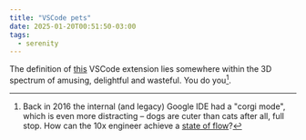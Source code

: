 ```yaml
---
title: "VSCode pets"
date: 2025-01-20T00:51:50-03:00
tags:
  - serenity
---
```


The definition of [this](https://github.com/tonybaloney/vscode-pets) VSCode
extension lies somewhere within the 3D spectrum of amusing, delightful and
wasteful. You do you[^1].

[^1]: Back in 2016 the internal (and legacy) Google IDE had a "corgi mode",
    which is even more distracting – dogs are cuter than cats after all, full
    stop. How can the 10x engineer achieve a [state of flow](https://en.wikipedia.org/wiki/Flow_(psychology))?
